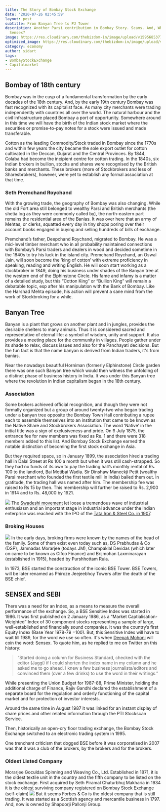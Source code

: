 ```yaml
---
title: The Story of Bombay Stock Exchange
date: '2020-07-26 02:45:59'
layout: post
subtitle: From Banyan Tree to PJ Tower
description: Another Parsi contribution in Bombay Story. Scams. And, Who coined the
  Sensex?
image: https://res.cloudinary.com/thebizdom-in/image/upload/v1595685377/BSE_rxkiow.png
optimized_image: https://res.cloudinary.com/thebizdom-in/image/upload/v1595685377/BSE_rxkiow.png
category: economy
author: sidart
tags:
- BombayStockExchange
- Capitalmarket
---
```


## Bombay of 18th century
Bombay was in the cusp of a fundamental transformation by the early decades of the 18th century. And, by the early 19th century Bombay was fast recognized with its capitalist face. As many city merchants were trading independently with countries all over the world. The natural harbour and the civil infrastructure placed Bombay a port of opportunity.
Somewhere around in this time we will have the birth of the Indian stock market where the
securities  or promise-to-pay notes for a stock were issued and made transferable.

Cotton as the leading Commodity/Stock traded in Bombay since the 1770s and within few years the city became the sole export outlet for cotton cultivated in the Deccan, Gujarat and the Central Provinces. By 1844, Colaba had become the incipient centre for cotton trading. In the 1840s, six Indian brokers in bullion, stocks and shares were recognised by the British banks and merchants. These brokers (more of Stockbrokers and less of Sharesbrokers), however, were yet to establish any formal association at that time.

### Seth Premchand Roychand
With the growing trade, the geography of Bombay was also changing. While the old Fort area still belonged to wealthy Parsi and British merchants (the shetia log as they were commonly called by), the north-eastern part remains the residential area of the Banias. It was over here that an army of Mehtas, or clerks, squatted every day in tiny shops poring over their account books engaged in buying and selling hundreds of bills of exchange.

Premchand’s father, Deepchand Roychand, migrated to Bombay. He was a mid-level timber merchant who in all probability maintained connections with Bombay’s Parsi traders and dealers in wood and decided sometime in the 1840s to try his luck in the island city. Premchand Roychand, an Oswal Jain, will soon become the ‘king of cotton’ with extreme proficiency in speaking, reading and writing English.
He will soon start working as a stockbroker in 1849, doing his business under shades of the Banyan tree at the western end of the Elphinstone Circle.
His fame and infamy is a matter of a detailed study, but this “Cotton King” or “Bullion King” will remain a debatable topic, esp after his manipulation with the Bank of Bombay. Like the Harshad Mehta episode, his action will prevent a sane mind from the work of Stockbroking for a while. 

## Banyan Tree
Banyan is a plant that grows on another plant and in jungles, provides the desirable shelters to many animals. Thus it is considered sacred and representative of eternal life: a symbol of wisdom, unity and support. It also provides a meeting place for the community in villages. People gather under its shade to relax, discuss issues and also for the Panchayati decisions.
But the fun fact is that the name banyan is derived from Indian traders, it's from banias.

Near the nowadays beautiful Horniman (formerly Elphinstone) Circle garden there was one such Banyan tree which would then witness the unfolding of a distinct phase of business history in India. It was under this Banyan tree where the revolution in Indian capitalism began in the 18th century.

### Association 
Some brokers achieved official recognition, and though they were not formally organized but a group of around twenty-two who began trading under a banyan tree opposite the Bombay Town Hall contributing a rupee each to assemble themselves into an institution that came to be known as the Native Share and Stockbrokers Association. The word ‘Native’ in the initial title was a sign of exclusiveness and pride.
On 9 July 1875, the entrance fee for new members was fixed as Re. 1 and there were 318 members added to this list. And Bombay Stock Exchange earned the notable distinction of becoming the first stock exchange in Asia.

But they required space, so in January 1899, the association hired a trading hall in Dalal Street at Rs 100 a month but when it was still cash-strapped. So they had no funds of its own to pay the trading hall’s monthly rental of Rs. 100 to the landlord, Bai Motibai Wadia. Sir Dinshaw Maneckji Petit (wealthy Parsi merchant who founded the first textile mill in India) bailed them out. In gratitude, the trading hall was named after him. The membership fee was raised to Rs 15 by then. This membership will further be raised to Rs. 2,900 in 1914 and to Rs. 48,000 by 1921. 

![](https://pbs.twimg.com/media/EV0FE8PVAAEh-3C?format=jpg&name=large)
The [Swadeshi movement](https://www.thebizdom.in/swadeshi-movement/) let loose a tremendous wave of industrial enthusiasm and an important stage in industrial advance under the Indian enterprise was reached with the IPO of the [Tata Iron & Steel Co. in 1907](https://twitter.com/sidart_misra/status/1251164634607833088).

### Broking Houses
![](https://res.cloudinary.com/thebizdom-in/image/upload/v1595712760/Screenshot_2020-07-26_at_3.02.16_AM_xibg79.png)
In the early days, broking firms were known by the names of the head of the family. Some of them exist even today such as, DS Prabhudas & Co (DSP), Jamnadas Morarjee (todays JM), Champaklal Devidas (which later on came to be known as Cifco Finance) and Brijmohan Laxminarayan (established in 1915), headed by Purshhottam Ruia.


In 1973, BSE started the construction of the iconic BSE Tower. BSE Towers, will be later renamed as Phiroze Jeejeebhoy Towers after the death of the BSE chief.

## SENSEX and SEBI
There was a need for an Index, as a means to measure the overall performance of the exchange. So, a BSE Sensitive Index was started  in 1986. It was first published on 2 January 1986, as a “Market Captialisation-Weighted” Index of 30 component stocks representing a sample of large, well-established and financially sound companies. 
It was the country’s first Equity Index (Base Year 1978-79 =100). 
But, this Sensitive Index will have to wait till 1989, for the word we use so often. It's when [Deepak Mohoni](https://twitter.com/deepakmohoni) will coin the word: Sensex. To quote him, as he replied to me on Twitter on this history:
> “Started doing a column for Business Standard, checked with the editor (Jaggi) if I could shorten the index name in my column and he asked me to go ahead. I knew a few business journalists/editors and convinced them (over a few drinks) to use the word in their writings.”

While presenting the Union Budget for 1987-88, Prime Minister, holding the additional charge of Finance, Rajiv Gandhi declared the establishment of a separate board for the regulation and orderly functioning of the capital market and for protection of investor interests.

Around the same time in August 1987 it was linked for an instant display of share prices and other related information through the PTI Stockscan Service.

Then, historically an open-cry floor trading exchange, the Bombay Stock Exchange switched to an electronic trading system in 1995.

One trenchant criticism that dogged BSE before it was corporatised in 2007 was that it was a club of the brokers, by the brokers and for the brokers.

### Oldest Listed Company
Morarjee Goculdas Spinning and Weaving Co., Ltd. Established in 1871, it is the oldest textile unit in the country and the fifth company to be listed on the stock exchange. First acquired by Seth Piramal Chaturbhuj Makharia in 1934 it is the oldest surviving company registered on Bombay Stock Exchange (self-claim)
![](https://www.forbes.co.in/images/history/desktop/banner.jpg)
But it seems Forbes & Co is the oldest company that is still trading. It was started as a Scottish agency and mercantile business in 1797. And, now is owned by Shapoorji Pallonji Group.
